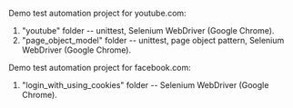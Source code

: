 Demo test automation project for youtube.com:
 1. "youtube" folder -- unittest, Selenium WebDriver (Google Chrome).
 2. "page_object_model" folder -- unittest, page object pattern, Selenium WebDriver (Google Chrome).

Demo test automation project for facebook.com:
 1. "login_with_using_cookies" folder -- Selenium WebDriver (Google Chrome).
